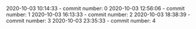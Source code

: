 2020-10-03 10:14:33 - commit number: 0
2020-10-03 12:56:06 - commit number: 1
2020-10-03 16:13:33 - commit number: 2
2020-10-03 18:38:39 - commit number: 3
2020-10-03 23:35:33 - commit number: 4
